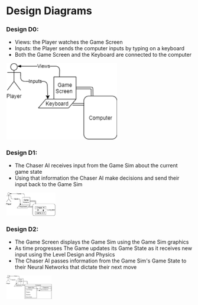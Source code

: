 # Design Diagrams

### Design D0:

- Views: the Player watches the Game Screen
- Inputs: the Player sends the computer inputs by typing on a keyboard
- Both the Game Screen and the Keyboard are connected to the computer

<img src="D0.png" alt="D0" style="zoom:120%;" />

### Design D1:

- The Chaser AI receives input from the Game Sim about the current game state
- Using that information the Chaser AI make decisions and send their input back to the Game Sim

<img src="D1.png" alt="D1" style="zoom:13%;" />

### Design D2:

- The Game Screen displays the Game Sim using the Game Sim graphics
- As time progresses The Game updates its Game State as it receives new input using the Level Design and Physics
- The Chaser AI passes information from the Game Sim's Game State to their Neural Networks that dictate their next move

<img src="D2.png" alt="D1" style="zoom: 12%;" />
